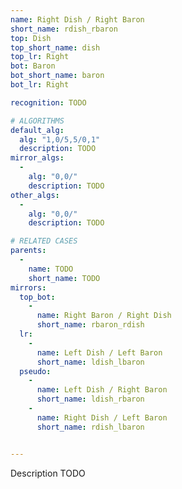 ```yaml
---
name: Right Dish / Right Baron
short_name: rdish_rbaron
top: Dish
top_short_name: dish
top_lr: Right
bot: Baron
bot_short_name: baron
bot_lr: Right

recognition: TODO

# ALGORITHMS
default_alg:
  alg: "1,0/5,5/0,1"
  description: TODO
mirror_algs:
  -
    alg: "0,0/"
    description: TODO
other_algs:
  -
    alg: "0,0/"
    description: TODO

# RELATED CASES
parents:
  -
    name: TODO
    short_name: TODO
mirrors:
  top_bot:
    -
      name: Right Baron / Right Dish
      short_name: rbaron_rdish
  lr:
    -
      name: Left Dish / Left Baron
      short_name: ldish_lbaron
  pseudo:
    -
      name: Left Dish / Right Baron
      short_name: ldish_rbaron
    -
      name: Right Dish / Left Baron
      short_name: rdish_lbaron


---
```


Description TODO

